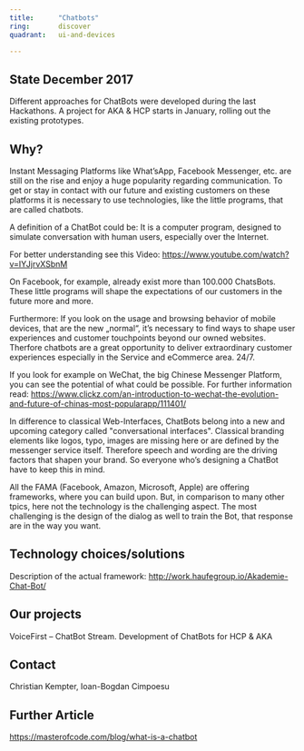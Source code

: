```yaml
---
title:      "Chatbots"
ring:       discover
quadrant:   ui-and-devices

---
```


## State December 2017
Different approaches for ChatBots were developed during the last Hackathons. A project for AKA & HCP starts in January, rolling out the existing prototypes.


## Why?

Instant Messaging Platforms like What’sApp, Facebook Messenger, etc. are still on the rise and enjoy a huge popularity regarding
communication. To get or stay in contact with our future and existing customers on these platforms it is necessary to use technologies,
like the little programs, that are called chatbots.

A definition of a ChatBot could be:
It is a computer program, designed to simulate conversation with human users, especially over the
Internet.

For better understanding see this Video:
https://www.youtube.com/watch?v=IYJjrvXSbnM 

On Facebook, for example, already exist more than 100.000 ChatsBots. These little programs will shape the expectations of our customers in the future more and more.

Furthermore: If you look on the usage and browsing behavior of mobile devices, that are the new „normal“, it’s
necessary to find ways to shape user experiences and customer touchpoints beyond our owned websites. Therfore chatbots are a
great opportunity to deliver extraordinary customer experiences especially in the Service and eCommerce area. 24/7. 

If you look for example on WeChat, the big Chinese Messenger Platform, you can see the potential of what could be possible. For further information read: https://www.clickz.com/an-introduction-to-wechat-the-evolution-and-future-of-chinas-most-popularapp/111401/ 

In difference to classical Web-Interfaces, ChatBots belong into a new and upcoming category called "conversational interfaces".
Classical branding elements like logos, typo, images are missing here or are defined by the messenger service itself. Therefore speech
and wording are the driving factors that shapen your brand. So everyone who’s designing a ChatBot have to keep this in mind.

All the FAMA (Facebook, Amazon, Microsoft, Apple) are offering frameworks, where you can build upon. But, in comparison to many other tpics, here not the technology is the challenging aspect. The most challenging is the design of the dialog as well to train the Bot, that response are in the way you want.


## Technology choices/solutions

Description of the actual framework: http://work.haufegroup.io/Akademie-Chat-Bot/ 

## Our projects 
VoiceFirst – ChatBot Stream. Development of ChatBots for HCP & AKA 


## Contact
Christian Kempter, Ioan-Bogdan Cimpoesu

## Further Article
https://masterofcode.com/blog/what-is-a-chatbot 

